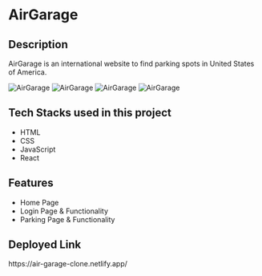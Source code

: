 <h1>AirGarage</h1>

<h2>Description</h2>
<p>AirGarage is an international website to find parking spots in United States of America.</p>
<img src="https://i.postimg.cc/mgb754pS/Screenshot-51.png" alt="AirGarage" border="0">
<img src="https://i.postimg.cc/vmTfGzsg/Screenshot-52.png" alt="AirGarage" border="0">
<img src="https://i.postimg.cc/NGmTGFW4/Screenshot-53.png" alt="AirGarage" border="0">
<img src="https://i.postimg.cc/DwB1VNt3/Screenshot-54.png" alt="AirGarage" border="0">
<h2>Tech Stacks used in this project</h2>
<ul>
<li>HTML</li>
<li>CSS</li>
<li>JavaScript</li>
<li>React</li>

</ul>

<h2>Features</h2>
<ul>
<li>Home Page</li>
<li>Login Page & Functionality</li>
<li>Parking Page & Functionality</li>
</ul>

<h2>Deployed Link</h2>
<p>https://air-garage-clone.netlify.app/<p>



